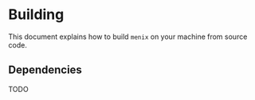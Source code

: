 # Building
This document explains how to build `menix` on your machine from source code.

## Dependencies
TODO
